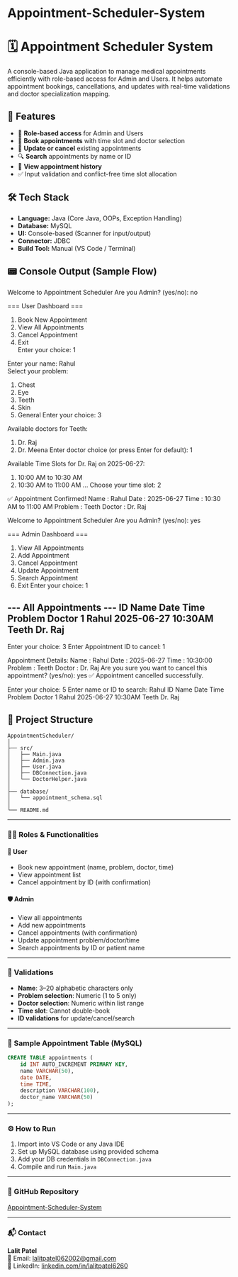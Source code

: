 # Appointment-Scheduler-System
# 🗓️ Appointment Scheduler System

A console-based Java application to manage medical appointments efficiently with role-based access for Admin and Users. It helps automate appointment bookings, cancellations, and updates with real-time validations and doctor specialization mapping.

## 🚀 Features

- 🔐 **Role-based access** for Admin and Users
- 📅 **Book appointments** with time slot and doctor selection
- 🔄 **Update or cancel** existing appointments
- 🔍 **Search** appointments by name or ID
- 📃 **View appointment history**
- ✅ Input validation and conflict-free time slot allocation

## 🛠️ Tech Stack

- **Language:** Java (Core Java, OOPs, Exception Handling)
- **Database:** MySQL
- **UI:** Console-based (Scanner for input/output)
- **Connector:** JDBC
- **Build Tool:** Manual (VS Code / Terminal)

## 📟 Console Output (Sample Flow)
Welcome to Appointment Scheduler
Are you Admin? (yes/no): no

=== User Dashboard ===
1. Book New Appointment
2. View All Appointments
3. Cancel Appointment
4. Exit <br>
Enter your choice: 1

Enter your name: Rahul <br>
Select your problem:
1. Chest
2. Eye
3. Teeth
4. Skin
5. General
Enter your choice: 3

Available doctors for Teeth:
1. Dr. Raj
2. Dr. Meena
Enter doctor choice (or press Enter for default): 1

Available Time Slots for Dr. Raj on 2025-06-27:
1. 10:00 AM to 10:30 AM
2. 10:30 AM to 11:00 AM
...
Choose your time slot: 2

✅ Appointment Confirmed!
Name     : Rahul
Date     : 2025-06-27
Time     : 10:30 AM to 11:00 AM
Problem  : Teeth
Doctor   : Dr. Raj

Welcome to Appointment Scheduler
Are you Admin? (yes/no): yes

=== Admin Dashboard ===
1. View All Appointments
2. Add Appointment
3. Cancel Appointment
4. Update Appointment
5. Search Appointment
6. Exit
Enter your choice: 1

--- All Appointments ---
ID   Name         Date        Time     Problem      Doctor
1    Rahul        2025-06-27  10:30AM  Teeth        Dr. Raj
------------------------------------------------------------

Enter your choice: 3
Enter Appointment ID to cancel: 1

Appointment Details:
Name    : Rahul
Date    : 2025-06-27
Time    : 10:30:00
Problem : Teeth
Doctor  : Dr. Raj
Are you sure you want to cancel this appointment? (yes/no): yes
✅ Appointment cancelled successfully.

Enter your choice: 5
Enter name or ID to search: Rahul
ID   Name    Date        Time     Problem    Doctor
1    Rahul   2025-06-27  10:30AM  Teeth      Dr. Raj


## 📂 Project Structure

```plaintext
AppointmentScheduler/
│
├── src/
│   ├── Main.java
│   ├── Admin.java
│   ├── User.java
│   ├── DBConnection.java
│   └── DoctorHelper.java
│
├── database/
│   └── appointment_schema.sql
│
└── README.md
```
---

### 🧑‍⚕️ Roles & Functionalities

#### 👤 User
- Book new appointment (name, problem, doctor, time)  
- View appointment list  
- Cancel appointment by ID (with confirmation)  

#### 🛡️ Admin
- View all appointments  
- Add new appointments  
- Cancel appointments (with confirmation)  
- Update appointment problem/doctor/time  
- Search appointments by ID or patient name  

---

### 📌 Validations

- **Name**: 3–20 alphabetic characters only  
- **Problem selection**: Numeric (1 to 5 only)  
- **Doctor selection**: Numeric within list range  
- **Time slot**: Cannot double-book  
- **ID validations** for update/cancel/search  

---

### 🧪 Sample Appointment Table (MySQL)

```sql
CREATE TABLE appointments (
    id INT AUTO_INCREMENT PRIMARY KEY,
    name VARCHAR(50),
    date DATE,
    time TIME,
    description VARCHAR(100),
    doctor_name VARCHAR(50)
);
```

---

### ⚙️ How to Run

1. Import into VS Code or any Java IDE  
2. Set up MySQL database using provided schema  
3. Add your DB credentials in `DBConnection.java`  
4. Compile and run `Main.java`  

---

### 🔗 GitHub Repository  
[Appointment-Scheduler-System](https://github.com/LalitPatel06/Appointment-Scheduler-System)

---

### 📬 Contact  
**Lalit Patel**  
📧 Email: lalitpatel062002@gmail.com  
🔗 LinkedIn: [linkedin.com/in/lalitpatel6260](https://www.linkedin.com/in/lalitpatel6260)
